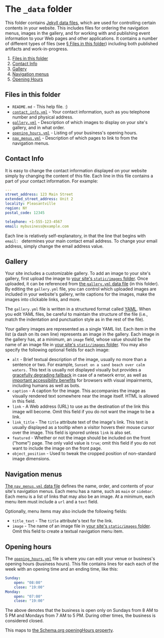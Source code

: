 # The `_data` folder

This folder contains [Jekyll data files](https://jekyllrb.com/docs/datafiles/), which are used for controlling certain contents in your website. This includes files for ordering the navigation menus, images in the gallery, and for working with and publishing event information to your Web pages and other applications. It contains a number of different types of files (see [§ Files in this folder](#files-in-this-folder)) including both published artifacts and work-in-progress.

1. [Files in this folder](#files-in-this-folder)
1. [Contact Info](#contact-info)
1. [Gallery](#gallery)
1. [Navigation menus](#navigation-menus)
1. [Opening Hours](#opening-hours)

## Files in this folder

* `README.md` - This help file. :)
* [`contact_info.yml`](#contact-info) - Your contact information, such as you telephone number and physical address.
* [`gallery.yml`](#gallery) - Description of which images to display on your site's gallery, and in what order.
* [`opening_hours.yml`](#opening-hours) - Listing of your business's opening hours.
* [`nav_menus.yml`](#navigation-menus) - Description of which pages to link to from the navigation menus.

## Contact Info

It is easy to change the contact information displayed on your website simply by changing the content of this file. Each line in this file contains a part of your contact information. For example:

```yml
---
street_address: 123 Main Street
extended_street_address: Unit 2
locality: Pleasantville
region: NY
postal_code: 12345

telephone: +1-555-123-4567
email: mybusiness@example.com
```

Each line is relatively self-explanatory, in that the line that begins with `email: ` determines your main contact email address. To change your email address, simply change the email address value.

## Gallery

Your site includes a customizable gallery. To add an image to your site's gallery, first upload the image to [your site's `static/images` folder](../static/images/). Once uploaded, it can be referenced from [the `gallery.yml` data file](gallery.yml) (in this folder). By editing the `gallery.yml` file, you can control which uploaded images are included in your website's gallery, write captions for the images, make the images into clickable links, and more.

The `gallery.yml` file is written in a structured format called [YAML](https://en.wikipedia.org/wiki/YAML). When you edit YAML files, be careful to maintain the structure of the file (i.e., match the indentation and punctuation style as in the rest of the file).

Your gallery images are represented as a single YAML list. Each item in the list (a dash on its own line) represents an image in the gallery. Each image in the gallery has, at a minimum, an `image` field, whose value should be the name of an image file in [your site's `static/images` folder](../static/images/). You may also specify the following optional fields for each image:

* `alt` - Brief textual description of the image, usually no more than a sentence or two. For example, `Sunset on a sand beach over calm waters.` This text is usually not displayed visually but provides a [gracefully degrading fallback](https://en.wikipedia.org/wiki/Fault_tolerance) in case of a network error, as well as [important accessibility benefits](https://en.wikipedia.org/wiki/Wikipedia:Manual_of_Style/Accessibility/Alternative_text_for_images) for browsers with visual impairments, including humans as well as bots.
* `caption` - A caption for the image. This accompanies the image as visually rendered text somewhere near the image itself. HTML is allowed in this field.
* `link` - A Web address (URL) to use as the destination of the link this image will become. Omit this field if you do not want the image to be a link.
* `link_title` - The `title` attribute text of the image's link. This text is usually displayed as a tooltip when a visitor hovers their mouse cursor over the image. This field is ignored unless `link` is also set.
* `featured` - Whether or not the image should be included on the front ("home") page. The only valid value is `true`; omit this field if you do not want to include the image on the front page.
* `object_position` - Used to tweak the cropped position of non-standard image dimensions.

## Navigation menus

[The `nav_menus.yml` data file](nav_menus.yml) defines the name, order, and contents of your site's navigation menus. Each menu has a name, such as `main` or `sidebar`. Each menu is a list of links that may also be an image. At a minimum, each menu item must include a `url` and a `text` field.

Optionally, menu items may also include the following fields:

* `title_text` - The `title` attribute's text for the link.
* `image` - The name of an image file in [your site's `static/images` folder](../static/images/). Omit this field to create a textual navigation menu item.

## Opening hours

The [`opening_hours.yml`](hours.yml) file is where you can edit your venue or business's opening hours (business hours). This file contains lines for each each of the week with an opening time and an ending time, like this:

```yml
Sunday:
    open: "08:00"
    close: "19:00"
Monday:
    open: "07:00"
    close: "19:00"
```

The above denotes that the business is open only on Sundays from 8 AM to 5 PM and Mondays from 7 AM to 5 PM. During other times, the business is considered closed.

This maps to [the Schema.org openingHours property](https://schema.org/openingHours).

